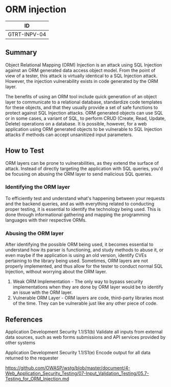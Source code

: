 # ORM injection

|ID          |
|------------|
|GTRT-INPV-04|

## Summary

Object Relational Mapping (ORM) Injection is an attack using SQL Injection against an ORM generated data access object model. From the point of view of a tester, this attack is virtually identical to a SQL Injection attack. However, the injection vulnerability exists in code generated by the ORM layer.

The benefits of using an ORM tool include quick generation of an object layer to communicate to a relational database, standardize code templates for these objects, and that they usually provide a set of safe functions to protect against SQL Injection attacks. ORM generated objects can use SQL or in some cases, a variant of SQL, to perform CRUD (Create, Read, Update, Delete) operations on a database. It is possible, however, for a web application using ORM generated objects to be vulnerable to SQL Injection attacks if methods can accept unsanitized input parameters.

## How to Test

ORM layers can be prone to vulnerabilities, as they extend the surface of attack. Instead of directly targeting the application with SQL queries, you'd be focusing on abusing the ORM layer to send malicious SQL queries.

### Identifying the ORM layer

To efficiently test and understand what's happening between your requests and the backend queries, and as with everything related to conducting proper testing, it is essential to identify the technology being used. This is done through informational gathering and mapping the programming languages with their respective ORMs.

### Abusing the ORM layer

After identifying the possible ORM being used, it becomes essential to understand how its parser is functioning, and study methods to abuse it, or even maybe if the application is using an old version, identify CVEs pertaining to the library being used. Sometimes, ORM layers are not properly implemented, and thus allow for the tester to conduct normal SQL Injection, without worrying about the ORM layer.

1. Weak ORM Implementation - The only way to bypass security implementations when they are done by ORM layer would be to identify an issue with the ORM layer.
2. Vulnerable ORM Layer - ORM layers are code, third-party libraries most of the time. They can be vulnerable just like any other piece of code.

## References

Application Development Security 1.1/S1(b) Validate all inputs from external data sources, such as web forms submissions and API services provided by other systems

Application Development Security 1.1/S1(e) Encode output for all data returned to the requester

https://github.com/OWASP/wstg/blob/master/document/4-Web_Application_Security_Testing/07-Input_Validation_Testing/05.7-Testing_for_ORM_Injection.md

